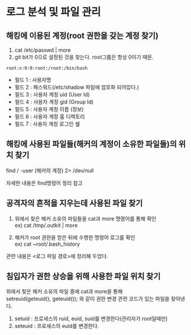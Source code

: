 # 로그 분석 및 파일 관리
## 해킹에 이용된 계정(root 권한을 갖는 계정 찾기)

1. cat /etc/passwd | more
2. git bit가 0으로 설정된 것을 찾는다. root그룹은 항상 0이기 때문.
```
root:x:0:0:root:/root:/bin/bash

```
* 필드 1 : 사용자명
* 필드 2 : 패스워드(/etc/shadow 파일에 암호화 되어있다.)
* 필드 3 : 사용자 계정 uid (User Id)
* 필드 4 : 사용자 계정 gid (Group Id)
* 필드 5 : 사용자 계정 이름 (정보)
* 필드 6 : 사용자 계정 홈 디렉토리
* 필드 7 : 사용자 계정 로그인 쉘

## 해킹에 사용된 파일들(해커의 계정이 소유한 파일들)의 위치 찾기

find / -user (해커의 계정) 2> /dev/null

자세한 내용은 find명령어 정리 참고

## 공격자의 흔적을 지우는데 사용된 파일 찾기

1. 위에서 찾은 해커 소유의 파일들을 cat과 more 명령어를 통해 확인  
ex) cat /tmp/.outkit | more

2. 해커가 root 권한을 얻은 뒤에 수행한 명령어 로그를 확인  
ex) cat ~root/.bash_history

관련 내용은 <로그 파일 경로>에 정리해 두었다.

## 침입자가 권한 상승을 위해 사용한 파일 위치 찾기

위에서 찾은 해커 소유의 파일 중에 cat과 more을 통해  
setreuid(geteuid(), geteuid()); 와 같이 권한 변경 관련 코드가 있는 파일을 찾아낸다.

1. setuid : 프로세스의 ruid, euid, suid를 변경한다(관리자가 root일때만)
2. seteuid : 프로세스의 euid를 변경한다.